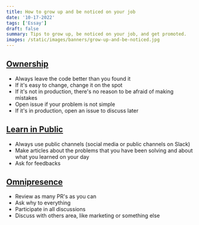 ```yaml
---
title: How to grow up and be noticed on your job
date: '10-17-2022'
tags: ['Essay']
draft: false
summary: Tips to grow up, be noticed on your job, and get promoted.
images: /static/images/banners/grow-up-and-be-noticed.jpg
---
```


<h2> <a href="https://tsh.io/blog/ownership-in-software-development/" target="_blank">Ownership</a> </h2>

- Always leave the code better than you found it
- If it's easy to change, change it on the spot
- If it's not in production, there's no reason to be afraid of making mistakes
- Open issue if your problem is not simple
- If it's in production, open an issue to discuss later

<h2> <a href="https://www.swyx.io/learn-in-public/" target="_blank">Learn in Public</a> </h2>

- Always use public channels (social media or public channels on Slack)
- Make articles about the problems that you have been solving and about what you learned on your day
- Ask for feedbacks

<h2> <a href="https://twitter.com/sseraphini/status/1141004174542462977" target="_blank">Omnipresence</a> </h2>

- Review as many PR's as you can
- Ask why to everything
- Participate in all discussions
- Discuss with others area, like marketing or something else